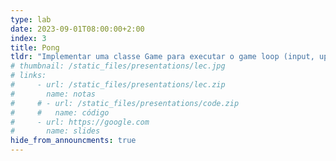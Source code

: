 ```yaml
---
type: lab
date: 2023-09-01T08:00:00+2:00
index: 3
title: Pong
tldr: "Implementar uma classe Game para executar o game loop (input, update, draw)."
# thumbnail: /static_files/presentations/lec.jpg
# links: 
#     - url: /static_files/presentations/lec.zip
#       name: notas
#     # - url: /static_files/presentations/code.zip
#     #   name: código
#     - url: https://google.com
#       name: slides
hide_from_announcments: true
---
```

<!-- **Leituras Sugeridas:**
- [Leitura 1](http://example.com)
- [Leitura 2](http://example.com) -->
